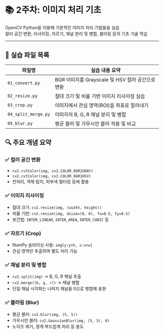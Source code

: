 # 📚 2주차: 이미지 처리 기초

OpenCV Python을 이용해 기본적인 이미지 처리 기법들을 실습  
컬러 공간 변환, 리사이징, 자르기, 채널 분리 및 병합, 블러링 등의 기초 기술 학습

---

## 📁 실습 파일 목록

| 파일명               | 실습 내용 요약 |
|---------------------|----------------|
| `01_convert.py`     | BGR 이미지를 Grayscale 및 HSV 컬러 공간으로 변환 |
| `02_resize.py`      | 절대 크기 및 비율 기반 이미지 리사이징 실습 |
| `03_crop.py`        | 이미지에서 관심 영역(ROI)을 좌표로 잘라내기 |
| `04_split_merge.py` | 이미지의 B, G, R 채널 분리 및 병합 |
| `05_blur.py`        | 평균 블러 및 가우시안 블러 적용 및 비교 |


## 🔍 주요 개념 요약

### ✅ 컬러 공간 변환
- `cv2.cvtColor(img, cv2.COLOR_BGR2GRAY)`
- `cv2.cvtColor(img, cv2.COLOR_BGR2HSV)`
- 전처리, 객체 탐지, 피부색 필터링 등에 활용

### ✅ 이미지 리사이징
- 절대 크기: `cv2.resize(img, (width, height))`
- 비율 기반: `cv2.resize(img, dsize=(0, 0), fx=0.5, fy=0.5)`
- 보간법: `INTER_LINEAR`, `INTER_AREA`, `INTER_CUBIC` 등

### ✅ 자르기 (Crop)
- NumPy 슬라이싱 사용: `img[y:y+h, x:x+w]`
- 관심 영역만 추출하여 별도 처리 가능

### ✅ 채널 분리 및 병합
- `cv2.split(img)` → B, G, R 채널 추출
- `cv2.merge([b, g, r])` → 채널 병합
- 단일 채널 시각화는 나머지 채널을 0으로 병합해 표현

### ✅ 블러링 (Blur)
- 평균 블러: `cv2.blur(img, (5, 5))`
- 가우시안 블러: `cv2.GaussianBlur(img, (5, 5), 0)`
- 노이즈 제거, 경계 부드럽게 처리 등 용도
